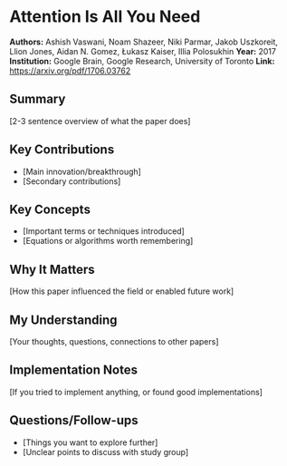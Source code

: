 # Attention Is All You Need

**Authors:**		Ashish Vaswani, Noam Shazeer, Niki Parmar, Jakob Uszkoreit, Llion Jones, Aidan N. Gomez, Łukasz Kaiser, Illia Polosukhin
**Year:**		2017
**Institution:**	Google Brain, Google Research, University of Toronto
**Link:** 		https://arxiv.org/pdf/1706.03762 

## Summary
[2-3 sentence overview of what the paper does]

## Key Contributions
- [Main innovation/breakthrough]
- [Secondary contributions]

## Key Concepts
- [Important terms or techniques introduced]
- [Equations or algorithms worth remembering]

## Why It Matters
[How this paper influenced the field or enabled future work]

## My Understanding
[Your thoughts, questions, connections to other papers]

## Implementation Notes
[If you tried to implement anything, or found good implementations]

## Questions/Follow-ups
- [Things you want to explore further]
- [Unclear points to discuss with study group]
